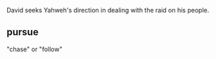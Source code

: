 David seeks Yahweh's direction in dealing with the raid on his people.

## pursue ##

"chase" or "follow"